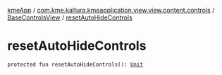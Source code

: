 [kmeApp](../../index.md) / [com.kme.kaltura.kmeapplication.view.view.content.controls](../index.md) / [BaseControlsView](index.md) / [resetAutoHideControls](./reset-auto-hide-controls.md)

# resetAutoHideControls

`protected fun resetAutoHideControls(): `[`Unit`](https://kotlinlang.org/api/latest/jvm/stdlib/kotlin/-unit/index.html)
